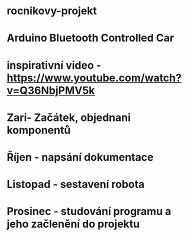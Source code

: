 # rocnikovy-projekt
# Arduino Bluetooth Controlled Car
# inspirativní video - https://www.youtube.com/watch?v=Q36NbjPMV5k

# Zari- Začátek, objednani komponentů
# Říjen - napsání dokumentace
# Listopad - sestavení robota
# Prosinec - studování programu a jeho začlenění do projektu

